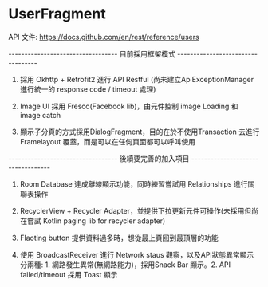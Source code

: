 # UserFragment

API 文件: https://docs.github.com/en/rest/reference/users


---------------------------------- 目前採用框架模式 ---------------------------------- 
1. 採用 Okhttp + Retrofit2 進行 API Restful (尚未建立ApiExceptionManager 進行統一的 response code / timeout 處理)

2. Image UI 採用 Fresco(Facebook lib)，由元件控制 image Loading 和 image catch

3. 顯示子分頁的方式採用DialogFragment，目的在於不使用Transaction 去進行 Framelayout 覆蓋，而是可以在任何頁面都可以呼叫使用


---------------------------------- 後續要完善的加入項目 ---------------------------------- 
1. Room Database 達成離線顯示功能，同時練習嘗試用 Relationships 進行關聯表操作

2. RecyclerView + Recycler Adapter，並提供下拉更新元件可操作(未採用但尚在嘗試 Kotlin paging lib for recycler adapter)

3. Flaoting button 提供資料過多時，想從最上頁回到最頂層的功能

4. 使用 BroadcastReceiver 進行 Network staus 觀察，以及API狀態異常顯示分兩種: 1. 網路發生異常(無網路能力)，採用Snack Bar 顯示。2. API failed/timeout 採用 Toast 顯示



